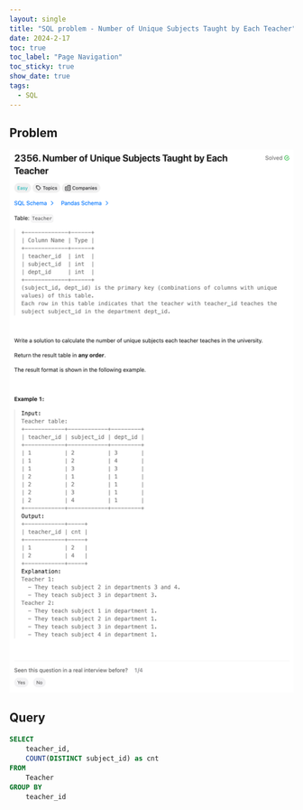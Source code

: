 ```yaml
---
layout: single
title: "SQL problem - Number of Unique Subjects Taught by Each Teacher"
date: 2024-2-17
toc: true
toc_label: "Page Navigation"
toc_sticky: true
show_date: true
tags:
  - SQL
---
```


## Problem

[![problem-2356](/assets/images/2024-02-17_14-44-44-problem-2356.png)](/assets/images/2024-02-17_14-44-44-problem-2356.png)

## Query

```sql
SELECT
    teacher_id,
    COUNT(DISTINCT subject_id) as cnt
FROM
    Teacher
GROUP BY
    teacher_id
```
